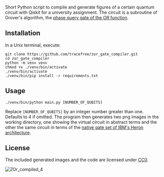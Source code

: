 Short Python script to compile and generate figures of a certain quantum circuit with Qiskit for a university assignment. The circuit is a subroutine of Grover's algorithm, the [phase query gate of the OR function](https://learning.quantum.ibm.com/course/fundamentals-of-quantum-algorithms/grovers-algorithm#phase-query-gates).

## Installation

In a Unix terminal, execute:

```
git clone https://github.com/tracefree/zor_gate_compiler.git
cd zor_gate_compiler
python -m venv venv
chmod +x ./venv/bin/activate
./venv/bin/activate
./venv/bin/pip install -r requirements.txt
```

## Usage

```
./venv/bin/python main.py [NUMBER_OF_QUBITS]
```

Replace `[NUMBER_OF_QUBITS]` by an integer number greater than one. Defaults to 4 if omitted. The program then generates two png images in the working directory, one showing the virtual circuit in abstract terms and the other the same circuit in terms of the [native gate set of IBM's Heron architecture](https://docs.quantum.ibm.com/guides/native-gates#heron).

## License
The included generated images and the code are licensed under [CC0](https://creativecommons.org/public-domain/cc0/).

![ZOr_compiled_4](https://github.com/user-attachments/assets/7f675065-337f-42d1-854b-3973e212dbf8)
